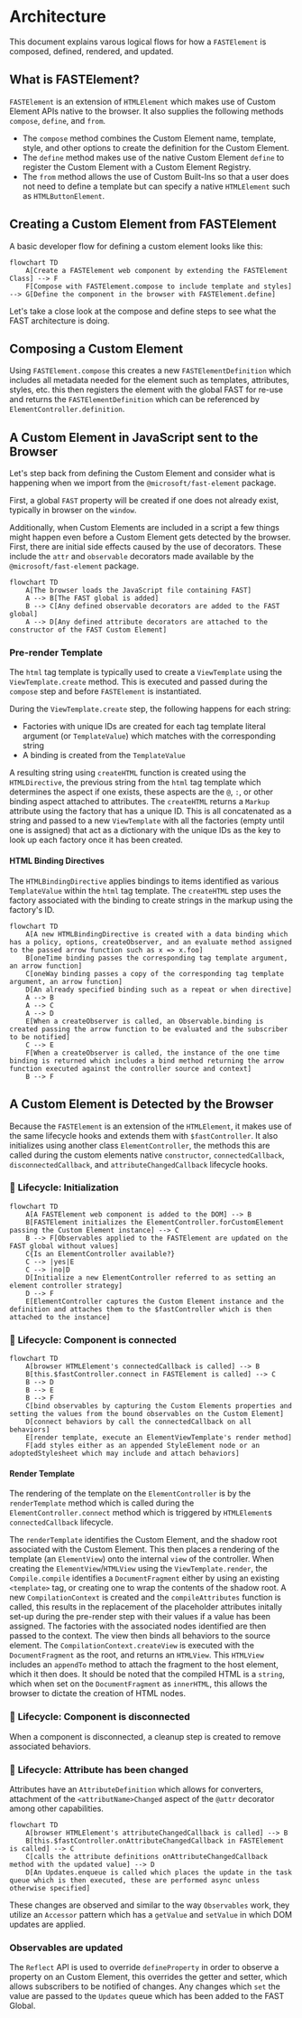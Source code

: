 # Architecture

This document explains varous logical flows for how a `FASTElement` is composed, defined, rendered, and updated.

## What is FASTElement?

`FASTElement` is an extension of `HTMLElement` which makes use of Custom Element APIs native to the browser. It also supplies the following methods `compose`, `define`, and `from`.

- The `compose` method combines the Custom Element name, template, style, and other options to create the definition for the Custom Element.
- The `define` method makes use of the native Custom Element `define` to register the Custom Element with a Custom Element Registry.
- The `from` method allows the use of Custom Built-Ins so that a user does not need to define a template but can specify a native `HTMLElement` such as `HTMLButtonElement`.

## Creating a Custom Element from FASTElement

A basic developer flow for defining a custom element looks like this:

```mermaid
flowchart TD
    A[Create a FASTElement web component by extending the FASTElement Class] --> F
    F[Compose with FASTElement.compose to include template and styles] --> G[Define the component in the browser with FASTElement.define]
```

Let's take a close look at the compose and define steps to see what the FAST architecture is doing.

## Composing a Custom Element

Using `FASTElement.compose` this creates a new `FASTElementDefinition` which includes all metadata needed for the element such as templates, attributes, styles, etc. this then registers the element with the global FAST for re-use and returns the `FASTElementDefinition` which can be referenced by `ElementController.definition`.

## A Custom Element in JavaScript sent to the Browser

Let's step back from defining the Custom Element and consider what is happening when we import from the `@microsoft/fast-element` package.

First, a global `FAST` property will be created if one does not already exist, typically in browser on the `window`.

Additionally, when Custom Elements are included in a script a few things might happen even before a Custom Element gets detected by the browser. First, there are initial side effects caused by the use of decorators. These include the `attr` and `observable` decorators made available by the `@microsoft/fast-element` package.

```mermaid
flowchart TD
    A[The browser loads the JavaScript file containing FAST]
    A --> B[The FAST global is added]
    B --> C[Any defined observable decorators are added to the FAST global]
    A --> D[Any defined attribute decorators are attached to the constructor of the FAST Custom Element]
```

### Pre-render Template

The `html` tag template is typically used to create a `ViewTemplate` using the `ViewTemplate.create` method. This is executed and passed during the `compose` step and before `FASTElement` is instantiated.

During the `ViewTemplate.create` step, the following happens for each string:
- Factories with unique IDs are created for each tag template literal argument (or `TemplateValue`) which matches with the corresponding string
- A binding is created from the `TemplateValue`

A resulting string using `createHTML` function is created using the `HTMLDirective`, the previous string from the `html` tag template which determines the aspect if one exists, these aspects are the `@`, `:`, or other binding aspect attached to attributes. The `createHTML` returns a `Markup` attribute using the factory that has a unique ID. This is all concatenated as a string and passed to a new `ViewTemplate` with all the factories (empty until one is assigned) that act as a dictionary with the unique IDs as the key to look up each factory once it has been created.

#### HTML Binding Directives

The `HTMLBindingDirective` applies bindings to items identified as various `TemplateValue` within the `html` tag template. The `createHTML` step uses the factory associated with the binding to create strings in the markup using the factory's ID.

```mermaid
flowchart TD
    A[A new HTMLBindingDirective is created with a data binding which has a policy, options, createObserver, and an evaluate method assigned to the passed arrow function such as x => x.foo]
    B[oneTime binding passes the corresponding tag template argument, an arrow function]
    C[oneWay binding passes a copy of the corresponding tag template argument, an arrow function]
    D[An already specified binding such as a repeat or when directive]
    A --> B
    A --> C
    A --> D
    E[When a createObserver is called, an Observable.binding is created passing the arrow function to be evaluated and the subscriber to be notified]
    C --> E
    F[When a createObserver is called, the instance of the one time binding is returned which includes a bind method returning the arrow function executed against the controller source and context]
    B --> F
```

## A Custom Element is Detected by the Browser

Because the `FASTElement` is an extension of the `HTMLElement`, it makes use of the same lifecycle hooks and extends them with `$fastController`. It also initializes using another class `ElementController`, the methods this are called during the custom elements native `constructor`, `connectedCallback`, `disconnectedCallback`, and `attributeChangedCallback` lifecycle hooks.

### 🔄 **Lifecycle**: Initialization

```mermaid
flowchart TD
    A[A FASTElement web component is added to the DOM] --> B
    B[FASTElement initializes the ElementController.forCustomElement passing the Custom Element instance] --> C
    B --> F[Observables applied to the FASTElement are updated on the FAST global without values]
    C{Is an ElementController available?}
    C --> |yes|E
    C --> |no|D
    D[Initialize a new ElementController referred to as setting an element controller strategy]
    D --> F
    E[ElementController captures the Custom Element instance and the definition and attaches them to the $fastController which is then attached to the instance]
```

### 🔄 **Lifecycle**: Component is connected

```mermaid
flowchart TD
    A[browser HTMLElement's connectedCallback is called] --> B
    B[this.$fastController.connect in FASTElement is called] --> C
    B --> D
    B --> E
    B --> F
    C[bind observables by capturing the Custom Elements properties and setting the values from the bound observables on the Custom Element]
    D[connect behaviors by call the connectedCallback on all behaviors]
    E[render template, execute an ElementViewTemplate's render method]
    F[add styles either as an appended StyleElement node or an adoptedStylesheet which may include and attach behaviors]
```

#### Render Template

The rendering of the template on the `ElementController` is by the `renderTemplate` method which is called during the `ElementController.connect` method which is triggered by `HTMLElement`s `connectedCallback` lifecycle.

The `renderTemplate` identifies the Custom Element, and the shadow root associated with the Custom Element. This then places a rendering of the template (an `ElementView`) onto the internal `view` of the controller. When creating the `ElementView`/`HTMLView` using the `ViewTemplate.render`, the `Compile.compile` identifies a `DocumentFragment` either by using an existing `<template>` tag, or creating one to wrap the contents of the shadow root. A new `CompilationContext` is created and the `compileAttributes` function is called, this results in the replacement of the placeholder attributes initally set-up during the pre-render step with their values if a value has been assigned. The factories with the associated nodes identified are then passed to the context. The view then binds all behaviors to the source element. The `CompilationContext.createView` is executed with the `DocumentFragment` as the root, and returns an `HTMLView`. This `HTMLView` includes an `appendTo` method to attach the fragment to the host element, which it then does. It should be noted that the compiled HTML is a `string`, which when set on the `DocumentFragment` as `innerHTML`, this allows the browser to dictate the creation of HTML nodes.

### 🔄 **Lifecycle**: Component is disconnected

When a component is disconnected, a cleanup step is created to remove associated behaviors.

### 🔄 **Lifecycle**: Attribute has been changed

Attributes have an `AttributeDefinition` which allows for converters, attachment of the `<attributName>Changed` aspect of the `@attr` decorator among other capabilities.

```mermaid
flowchart TD
    A[browser HTMLElement's attributeChangedCallback is called] --> B
    B[this.$fastController.onAttributeChangedCallback in FASTElement is called] --> C
    C[calls the attribute definitions onAttributeChangedCallback method with the updated value] --> D
    D[An Updates.enqueue is called which places the update in the task queue which is then executed, these are performed async unless otherwise specified]
```

These changes are observed and similar to the way `Observables` work, they utilize an `Accessor` pattern which has a `getValue` and `setValue` in which DOM updates are applied.

### Observables are updated

The `Reflect` API is used to override `defineProperty` in order to observe a property on an Custom Element, this overrides the getter and setter, which allows subscribers to be notified of changes. Any changes which `set` the value are passed to the `Updates` queue which has been added to the FAST Global.